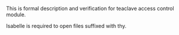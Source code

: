 This is formal description and verification for teaclave access control module.

Isabelle is required to open files suffixed with thy.

